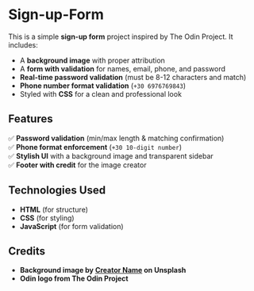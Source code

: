 # Sign-up-Form
 

This is a simple **sign-up form** project inspired by The Odin Project. It includes:  
- A **background image** with proper attribution  
- A **form with validation** for names, email, phone, and password  
- **Real-time password validation** (must be 8-12 characters and match)  
- **Phone number format validation** (`+30 6976769843`)  
- Styled with **CSS** for a clean and professional look  

## **Features**
 
✅ **Password validation** (min/max length & matching confirmation)  
✅ **Phone format enforcement** (`+30 10-digit number`)  
✅ **Stylish UI** with a background image and transparent sidebar  
✅ **Footer with credit** for the image creator  

## **Technologies Used**
- **HTML** (for structure)  
- **CSS** (for styling)  
- **JavaScript** (for form validation)  

## **Credits**
- **Background image by [Creator Name](https://unsplash.com/@jeremythomas) on Unsplash**  
- **Odin logo from The Odin Project**  


